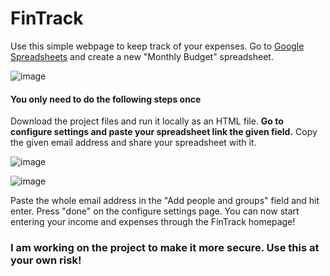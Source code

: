 # FinTrack
Use this simple webpage to keep track of your expenses. Go to [Google Spreadsheets](https://docs.google.com/spreadsheets/) and create a new "Monthly Budget" spreadsheet.

![image](https://user-images.githubusercontent.com/85795507/211553367-7092643a-f535-47c0-9c58-1353270e342b.png)

#### You only need to do the following steps once

Download the project files and run it locally as an HTML file. **Go to configure settings and paste your spreadsheet link the given field.**
Copy the given email address and share your spreadsheet with it.

![image](https://user-images.githubusercontent.com/85795507/211554128-bf2771ae-aa26-4ea7-8ac5-2d41211f199d.png)

![image](https://user-images.githubusercontent.com/85795507/211554340-b043bdc5-3d9f-4797-a2f0-46ddb1ca914f.png)

Paste the whole email address in the "Add people and groups" field and hit enter. Press "done" on the configure settings page.
You can now start entering your income and expenses through the FinTrack homepage!

### I am working on the project to make it more secure. Use this at your own risk!
